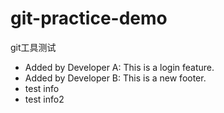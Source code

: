 # git-practice-demo
git工具测试
- Added by Developer A: This is a login feature.
- Added by Developer B: This is a new footer.
- test info
- test info2
